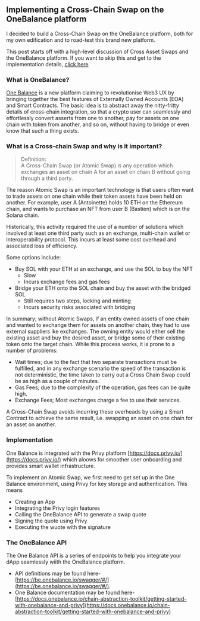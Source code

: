 ## Implementing a Cross-Chain Swap on the OneBalance platform

I decided to build a Cross-Chain Swap on the OneBalance platform, both for my own edification and to road-test this brand new platform. 

This post starts off with a high-level discussion of Cross Asset Swaps and the OneBalance platform. If you want to skip this and get to the implementation details, [click here](#Implementation)

### What is OneBalance? 
[One Balance](https://www.onebalance.io/)  is a new platform claiming to revolutionise Web3 UX by bringing together the best features of Externally Owned Accounts (EOA) and Smart Contracts. The basic idea is to abstract away the nitty-fritty details of cross-chain integration, so that a crypto user can seamlessly and effortlessly convert asserts from one to another, pay for assets on one chain with token from another, and so on, without having to bridge or even know that such a thing exists. 

### What is a Cross-chain Swap and why is it important? 

> Definition:   
A Cross-Chain Swap (or Atomic Swap) is any operation which exchanges an asset on chain A for an asset on chain B without going through a third party.

The reason Atomic Swap is an important technology is that users often want to trade assets on one chain while their token assets have been held on another. For example, user A (Antoinette) holds 10 ETH on the Ethereum chain, and wants to purchase an NFT from user B (Bastien) which is on the Solana chain. 

Historically, this activity required the use of a number of solutions which involved at least one third party such as an exchange, multi-chain wallet or interoperability protocol. This incurs at least some cost overhead and associated loss of efficiency. 

Some options include:
- Buy SOL with your ETH at an exchange, and use the SOL to buy the NFT
    - Slow
    - Incurs exchange fees and gas fees
- Bridge your ETH onto the SOL chain and buy the asset with the bridged SOL
    - Still requires two steps, locking and minting
    - Incurs security risks associated with bridging

In summary; without Atomic Swaps, if an entity owned assets of one chain and wanted to exchange them for assets on another chain, they had to use external suppliers ike exchanges. The owning entity would either sell the existing asset and buy the desired asset, or bridge some of their existing token onto the target chain. While this process works, it is prone to a number of problems:
- Wait times; due to the fact that two separate transactions must be fulfilled, and in any exchange scenario the speed of the transaction is not deterministic, the time taken to carry out a Cross Chain Swap could be as high as a couple of minutes.
- Gas Fees; due to the complexity of the operation, gas fees can be quite high.
- Exchange Fees; Most exchanges charge a fee to use their services.

A Cross-Chain Swap avoids incurring these overheads by using a Smart Contract to achieve the same result, i.e. swapping an asset on one chain for an asset on another. 

### Implementation
One Balance is integrated with the Privy platform [https://docs.privy.io/](https://docs.privy.io/) which aloows for smoother user onboarding and provides smart wallet infrastructure. 

To implement an Atomic Swap, we first need to get set up in the One Balance environment, using Privy for key storage and authentication. This means

- Creating an App 
- Integrating the Privy login features 
- Calling the OneBalance API to generate a swap quote
- Signing the quote using Privy
- Executing the wuote with the signature 

### The OneBalance API
The One Balance API  is a series of endpoints to help you integrate your dApp seamlessly wiith the OneBalance platform. 
- API definitions may be found here-[https://be.onebalance.io/swagger/#/](https://be.onebalance.io/swagger/#/).
- One Balance documentation may be found here- [https://docs.onebalance.io/chain-abstraction-toolkit/getting-started-with-onebalance-and-privy](https://docs.onebalance.io/chain-abstraction-toolkit/getting-started-with-onebalance-and-privy)


